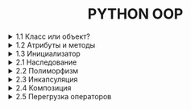 <div style="text-align: center">
    <h1>PYTHON OOP</h1>
</div>

<details>
    <summary>1.1 Класс или объект?</summary>
Класс — это шаблон или чертеж для создания объектов. Он описывает, какие данные (атрибуты) и действия (методы) будут у объектов.
Объект — это экземпляр класса. Это конкретная реализация класса, которая содержит данные и может выполнять действия.

Пример:
```python
# Класс — это "чертеж" для создания объектов
class Dog:
    pass

# Объект — это конкретный экземпляр класса
my_dog = Dog()
```
</details>



<details>
    <summary>1.2 Атрибуты и методы</summary>
Атрибуты — это переменные, которые принадлежат объекту. Они хранят данные объекта.
Методы — это функции, которые принадлежат объекту. Они определяют поведение объекта.

Пример:
```python
class Dog:
    # Атрибут класса (общий для всех объектов)
    species = "Canis familiaris"

    # Метод инициализации (конструктор)
    def __init__(self, name, age):
        # Атрибуты объекта
        self.name = name
        self.age = age

    # Метод объекта
    def bark(self):
        return f"{self.name} говорит: Гав!"
```
</details>


<details>
    <summary>1.3 Инициализатор</summary>
Инициализатор — это специальный метод __init__, который автоматически вызывается при создании объекта. Он используется для установки начальных значений атрибутов объекта.

Пример:
```python
class Cat:
    def __init__(self, name, color):
        self.name = name
        self.color = color

    def meow(self):
        return f"{self.name} говорит: Мяу!"

```
</details>


<details>
    <summary>2.1 Наследование</summary>
Наследование — это механизм, который позволяет создавать новый класс на основе существующего. Новый класс (дочерний) наследует атрибуты и методы родительского класса и может добавлять свои собственные.

Пример:
```python
# Родительский класс
class Animal:
    def __init__(self, name):
        self.name = name

    def speak(self):
        return f"{self.name} издает звук."

# Дочерний класс
class Dog(Animal):  # Наследуемся от Animal
    def bark(self):
        return f"{self.name} говорит: Гав!"

# Создаем объект дочернего класса
my_dog = Dog("Бобик")

# Используем методы родительского и дочернего классов
print(my_dog.speak())  # Метод родительского класса
print(my_dog.bark())   # Метод дочернего класса
```
Добавление атрибутов в класс
Атрибуты — это переменные, которые принадлежат объекту. Они хранят данные объекта. Атрибуты можно добавлять в класс через метод __init__ (инициализатор).

Пример:
```python
class Car:
    def __init__(self, brand, model, year):
        # Добавляем атрибуты
        self.brand = brand
        self.model = model
        self.year = year
```
*    self.brand, self.model, self.year — это атрибуты объекта.
*    brand, model, year — это параметры, которые передаются при создании объекта.

super() — это функция, которая позволяет вызывать методы родительского класса из дочернего класса. Она часто используется в методе __init__, чтобы не дублировать код.

Пример:
```python
class Car:
    def __init__(self, brand, model, year):
        self.brand = brand
        self.model = model
        self.year = year

    def info(self):
        return f"{self.brand} {self.model} age: {self.year}"

class ElectricCar(Car):  # Наследуемся от Car
    def __init__(self, brand, model, year, battery_capacity):
        super().__init__(brand, model, year)  # Вызов конструктора родительского класса
        self.battery_capacity = battery_capacity  # Новый атрибут

    def charge(self):
        return f"Зарядка {self.brand} {self.model} с батареей {self.battery_capacity} kWh."

# Создаем объект
my_electric_car = ElectricCar("Tesla", "Model S", 2022, 100)
```
*   `super().__init__(brand, model, year) ` вызывает метод `__init__` родительского класса Animal и устанавливает атрибут name.
*   После этого можно добавлять новые атрибуты, например, `battery_capacity`.

Если тебе хочется уменьшить дублирование, можно передавать параметры в виде словаря:
В классах `**kwargs` часто используется для передачи произвольных именованных аргументов в конструктор `__init__`. Это удобно, когда у тебя много атрибутов, и ты не хочешь перечислять их все вручную.
```python
class Person:
    def __init__(self, **kwargs):
        self.name = kwargs.get("name")
        self.age = kwargs.get("age")
        self.city = kwargs.get("city")

    def introduce(self):
        return f"Меня зовут {self.name}, мне {self.age} лет, я из {self.city}."

person = Person(name="Alice", age=25, city="New York")
print(person.introduce())  # Вывод: Меня зовут Alice, мне 25 лет, я из New York.
```
</details>


<details>
    <summary>2.2 Полиморфизм</summary>
Полиморфизм — это возможность использовать объекты разных классов одинаковым образом. Это означает, что разные классы могут иметь методы с одинаковыми именами, но разной реализацией.
Пример:

```python
class Dog:
    def speak(self):
        return "Гав!"

class Cat:
    def speak(self):
        return "Мяу!"

# Функция, которая работает с любым объектом, у которого есть метод speak
def animal_sound(animal):
    print(animal.speak())

# Создаем объекты
dog = Dog()
cat = Cat()

# Вызываем функцию для разных объектов
animal_sound(dog)  # Вывод: Гав!
animal_sound(cat)  # Вывод: Мяу!
```
</details>


<details>
    <summary>2.3 Инкапсуляция</summary>
Инкапсуляция — это механизм, который позволяет скрыть внутренние детали реализации класса от внешнего мира. Это делается для того, чтобы:

*   Защитить данные от неправильного использования.
*   Упростить взаимодействие с объектом, скрыв сложную логику.
В Python инкапсуляция реализуется с помощью приватных атрибутов и методов.
Приватные атрибуты и методы обозначаются с помощью двойного подчеркивания `__` в начале имени. Они не могут быть доступны напрямую извне класса.
Пример:
```python
class BankAccount:
    def __init__(self, balance):
        self.__balance = balance  # Приватный атрибут

    def deposit(self, amount):
        self.__balance += amount

    def withdraw(self, amount):
        if amount <= self.__balance:
            self.__balance -= amount
        else:
            print("Недостаточно средств")

    def get_balance(self):
        return self.__balance

# Создаем объект
account = BankAccount(1000)

# Пополняем счет
account.deposit(500)

# Снимаем деньги
account.withdraw(200)

# Получаем баланс
print(account.get_balance())  # Вывод: 1300

# Попытка получить доступ к приватному атрибуту
print(account.__balance)  # Ошибка: AttributeError
```
</details>


<details>
    <summary>2.4 Композиция</summary>
Композиция — это способ организации кода, при котором один класс содержит объекты других классов. Это позволяет создавать более сложные структуры, комбинируя простые компоненты.

Пример с множеством объектов, обычный вызов `self.wheels = Wheel()`

```python
class Wheel:
    def rotate(self):
        return "Колесо вращается"

class Car:
    def __init__(self):
        self.wheels = [Wheel() for _ in range(4)]  # 4 колеса

    def drive(self):
        result = ", ".join(wheel.rotate() for wheel in self.wheels)
        return f"Машина едет: {result}"

# Создаем объект
my_car = Car()
print(my_car.drive())
```
</details>


<details>
    <summary>2.5 Перегрузка операторов</summary>
Перегрузка операторов — это возможность изменять поведение стандартных операторов

Например, `+, -, *, /, ==, <` и т.д. для объектов пользовательских классов. 
Это делается с помощью специальных методов, таких как `__add__, __sub__, __eq__` и других.
Пример:
`other` — это просто имя параметра, которое используется в методах перегрузки операторов. Оно обозначает другой объект, с которым выполняется операция. Например, если ты пишешь v1 + v2, то:

`v1`— это объект, для которого вызывается метод `__add__`.

`v2` — это объект, который передается в параметр other.

Как это работает?
Когда ты пишешь v1 + v2, Python автоматически вызывает метод `__add__` у объекта v1 и передает v2 в качестве аргумента other.

Внутри метода `__add__`:
self — это v1.
other — это v2.
Ты можешь использовать self и other, чтобы получить доступ к атрибутам обоих объектов и выполнить нужные операции.
```python
class Vector:
    def __init__(self, x, y):
        self.x = x
        self.y = y

    def __add__(self, other):
        # self — это текущий объект (например, v1)
        # other — это другой объект (например, v2)
        return Vector(self.x + other.x, self.y + other.y)

# Создаем объекты
v1 = Vector(1, 2)  # self будет v1
v2 = Vector(3, 4)  # other будет v2

# Складываем векторы
v3 = v1 + v2  # Вызывается v1.__add__(v2)
print(v3.x, v3.y)  # Вывод: 4 6
```
Пример с дробями:
```python
class Fraction:
    def __init__(self, numerator, denominator):
        self.numerator = numerator
        self.denominator = denominator

    def __add__(self, other):
        # self — текущая дробь (например, f1)
        # other — другая дробь (например, f2)
        new_numerator = self.numerator * other.denominator + other.numerator * self.denominator
        new_denominator = self.denominator * other.denominator
        return Fraction(new_numerator, new_denominator)

    def __str__(self):
        return f"{self.numerator}/{self.denominator}"

# Создаем объекты
f1 = Fraction(1, 2)  # self будет f1
f2 = Fraction(3, 4)  # other будет f2

# Складываем дроби
f3 = f1 + f2  # Вызывается f1.__add__(f2)
print(f3)  # Вывод: 10/8
```
Разберем шаги:
Когда ты пишешь f1 + f2, Python вызывает метод `__add__` у объекта f1 и передает f2 в качестве аргумента other.

1. Внутри метода `__add__`:
2. self.numerator — это числитель f1 (1).
3. self.denominator — это знаменатель f1 (2).
4. other.numerator — это числитель f2 (3).
5. other.denominator — это знаменатель f2 (4).
6. Выполняется сложение дробей:
7. Новый числитель: 1 * 4 + 3 * 2 = 4 + 6 = 10.
8. Новый знаменатель: 2 * 4 = 8.
9. Возвращается новый объект Fraction(10, 8).
</details>